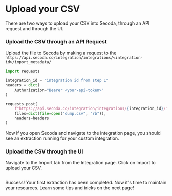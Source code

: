 # Upload your CSV

There are two ways to upload your CSV into Secoda, through an API request and through the UI.&#x20;

### Upload the CSV through an API Request

Upload the file to Secoda by making a request to the `https://api.secoda.co/integration/integrations/<integration-id>/import_metadata/`

```python
import requests

integration_id = "integration id from step 1"
headers = dict(
    Authorization="Bearer <your-api-token>"
)

requests.post(
    f"https://api.secoda.co/integration/integrations/{integration_id}/import_metadata/",
    files=dict(file=open("dump.csv", "rb")),
    headers=headers
)
```

Now if you open Secoda and navigate to the integration page, you should see an extraction running for your custom integration.

### Upload the CSV through the UI

Navigate to the Import tab from the Integration page. Click on Import to upload your CSV.

<figure><img src="../../.gitbook/assets/Screenshot 2023-06-09 at 3.18.16 PM.png" alt=""><figcaption></figcaption></figure>

Success! Your first extraction has been completed. Now it's time to maintain your resources. Learn some tips and tricks on the next page!
